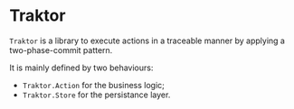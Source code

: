 # Traktor

  `Traktor` is a library to execute actions in a traceable manner by applying a two-phase-commit pattern.

  It is mainly defined by two behaviours:
  - `Traktor.Action` for the business logic;
  - `Traktor.Store` for the persistance layer.
